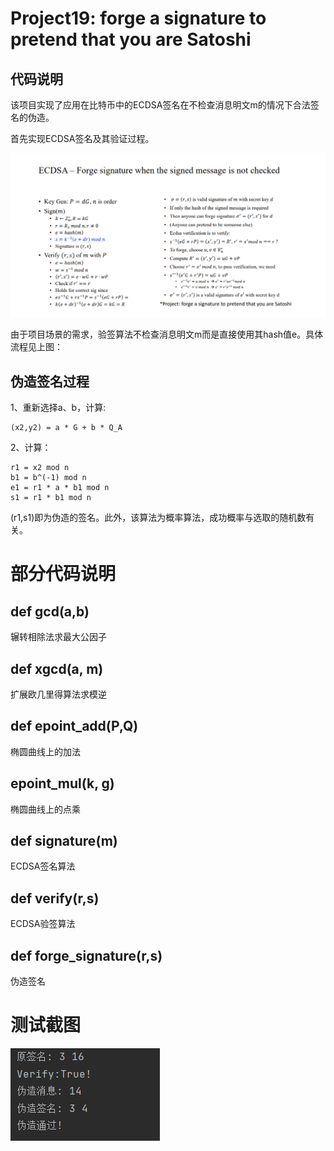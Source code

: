 # Project19: forge a signature to pretend that you are Satoshi

## 代码说明

该项目实现了应用在比特币中的ECDSA签名在不检查消息明文m的情况下合法签名的伪造。

首先实现ECDSA签名及其验证过程。

![[(./algorithm.png)](https://github.com/Z-Yivon/project/blob/main/project19/result.png)](https://github.com/Z-Yivon/project/blob/main/project19/algorithm.png)

由于项目场景的需求，验签算法不检查消息明文m而是直接使用其hash值e。具体流程见上图：

## 伪造签名过程
1、重新选择a、b，计算:
```
(x2,y2) = a * G + b * Q_A
```

2、计算：
```
r1 = x2 mod n
b1 = b^(-1) mod n
e1 = r1 * a * b1 mod n
s1 = r1 * b1 mod n
```
(r1,s1)即为伪造的签名。此外，该算法为概率算法，成功概率与选取的随机数有关。

# 部分代码说明
## def gcd(a,b)
辗转相除法求最大公因子

## def xgcd(a, m)
扩展欧几里得算法求模逆

## def epoint_add(P,Q)
椭圆曲线上的加法

## epoint_mul(k, g)
椭圆曲线上的点乘

## def signature(m)
ECDSA签名算法

## def verify(r,s)
ECDSA验签算法

## def forge_signature(r,s)
伪造签名

# 测试截图
![[image](https://user-images.githubusercontent.com/105578152/181156774-6c4125ce-324b-4ef8-b561-bc5e323780d3.png)](https://github.com/Z-Yivon/project/blob/main/project19/result.png)
